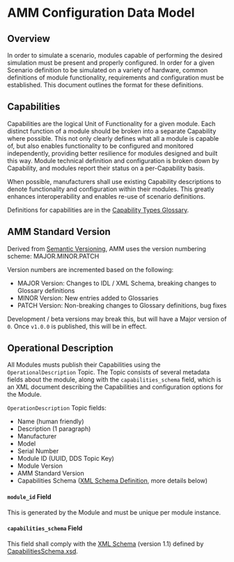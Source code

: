 # AMM Configuration Data Model

## Overview
In order to simulate a scenario, modules capable of performing the desired simulation must be present and properly
 configured.
In order for a given Scenario definition to be simulated on a variety of hardware,
 common definitions of module functionality, requirements and configuration must be established.
This document outlines the format for these definitions.

## Capabilities
Capabilities are the logical Unit of Functionality for a given module.
Each distinct function of a module should be broken into a separate Capability where possible.
This not only clearly defines what all a module is capable of,
 but also enables functionality to be configured and monitored independently,
 providing better resilience for modules designed and built this way. 
Module technical definition and configuration is broken down by Capability,
 and modules report their status on a per-Capability basis.

When possible, manufacturers shall use existing Capability descriptions to denote functionality and configuration
 within their modules.
This greatly enhances interoperability and enables re-use of scenario definitions.

Definitions for capabilities are in the [Capability Types Glossary](glossaries/Capability).

## AMM Standard Version
Derived from [Semantic Versioning](https://semver.org), AMM uses the version numbering scheme: MAJOR.MINOR.PATCH

Version numbers are incremented based on the following:
* MAJOR Version: Changes to IDL / XML Schema, breaking changes to Glossary definitions
* MINOR Version: New entries added to Glossaries
* PATCH Version: Non-breaking changes to Glossary definitions, bug fixes

Development / beta versions may break this, but will have a Major version of `0`. Once `v1.0.0` is published,
 this will be in effect.

## Operational Description
All Modules musts publish their Capabilities using the `OperationalDescription` Topic.
The Topic consists of several metadata fields about the module, along with the `capabilities_schema` field,
 which is an XML document describing the Capabilities and configuration options for the Module.
 
`OperationDescription` Topic fields:
* Name (human friendly)
* Description (1 paragraph)
* Manufacturer
* Model
* Serial Number
* Module ID (UUID, DDS Topic Key)
* Module Version
* AMM Standard Version
* Capabilities Schema ([XML Schema Definition](schema/CapabilitiesSchema.xsd), more details below)


#### `module_id` Field
This is generated by the Module and must be unique per module instance.

#### `capabilities_schema` Field
This field shall comply with the [XML Schema](https://www.w3.org/XML/Schema) (version 1.1) defined by
 [CapabilitiesSchema.xsd](schema/CapabilitiesSchema.xsd).

